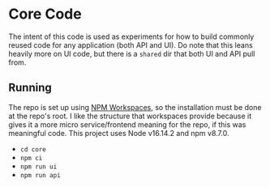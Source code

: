 # Core Code

The intent of this code is used as experiments for how to build commonly reused code for any application (both API and UI).  Do note that this leans heavily more on UI code, but there is a `shared` dir that both UI and API pull from.

## Running

The repo is set up using [NPM Workspaces](https://docs.npmjs.com/cli/v8/using-npm/workspaces), so the installation must be done at the repo's root.  I like the structure that workspaces provide because it gives it a more micro service/frontend meaning for the repo, if this was meaningful code.  This project uses Node v16.14.2 and npm v8.7.0.

- `cd core`
- `npm ci`
- `npm run ui`
- `npm run api`
